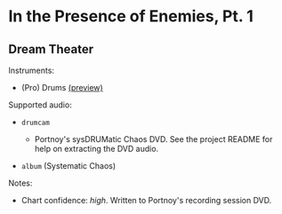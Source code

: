 # In the Presence of Enemies, Pt\. 1

## Dream Theater

Instruments:

  * (Pro) Drums [(preview)](http://pages.cs.wisc.edu/~tolly/customs/?title=in-the-presence-of-enemies-pt-1&artist=dream-theater)

Supported audio:

  * `drumcam`

    * Portnoy's sysDRUMatic Chaos DVD. See the project README for help on extracting the DVD audio.

  * `album` (Systematic Chaos)

Notes:

  * Chart confidence: *high*. Written to Portnoy's recording session DVD.

